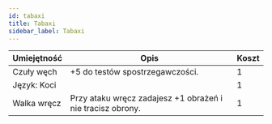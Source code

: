 ```yaml
---
id: tabaxi
title: Tabaxi
sidebar_label: Tabaxi
---
```


| Umiejętność | Opis | Koszt |
|-------------|------|---|
| Czuły węch | +5 do testów spostrzegawczości. | 1 |
| Język: Koci || 1 |
| Walka wręcz | Przy ataku wręcz zadajesz +1 obrażeń i nie tracisz obrony. | 1 |